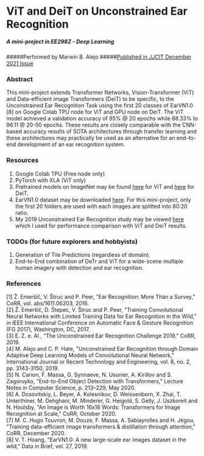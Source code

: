 # ViT and DeiT on Unconstrained Ear Recognition
##### A mini-project in EE298Z - Deep Learning
#####Performed by Marwin B. Alejo
#####[Published in JJCIT December 2021 Issue](https://www.jjcit.org/paper/143/UNCONSTRAINED-EAR-RECOGNITION-USING-TRANSFORMERS)

### Abstract
This mini-project extends Transformer Networks, Vision-Transformer (ViT) and Data-efficient image Transformers (DeiT) to be specific, to the Unconstrained Ear Recognition Task using the first 20 classes of EarVN1.0 [8] on Google Colab TPU node for ViT and GPU node on DeiT. The ViT model achieved a validation accuracy of 95% @ 20 epochs while 88.33% to 96.11 @ 20-50 epochs. These results are closely comparable with the CNN-based accuracy results of SOTA architectures through transfer learning and these architectures may practically be used as an alternative for an end-to-end development of an ear recognition system.

### Resources
1. Google Colab TPU (Free node only)
2. PyTorch with XLA (ViT only)
3. Pretrained models on ImageNet may be found [here](https://github.com/rwightman/pytorch-image-models/releases/tag/v0.1-vitjx) for ViT and [here](https://github.com/facebookresearch/deit) for DeiT.
4. EarVN1.0 dataset may be downloaded [here](https://data.mendeley.com/datasets/yws3v3mwx3/4). For this mini-project, only the first 20 folders are used with each images are splitted into 80:20 ratio.
5. My 2019 Unconstrained Ear Recognition study may be viewed [here](https://www.ijrte.org/wp-content/uploads/papers/v8i2/B2865078219.pdf) which I used for performance comparison with ViT and DeiT results.

### TODOs (for future explorers and hobbyists)
1. Generation of Tile Predictions (regardless of domain).
2. End-to-End combination of DeTr and ViT for a wide-scene multiple human imagery with detection and ear recognition.

### References
[1] Ž. Emeršič, V. Štruc and P. Peer, "Ear Recognition: More Than a Survey," CoRR, vol. abs/1611.06203, 2016.
<br>[2] Ž. Emeršič, D. Štepec, V. Štruc and P. Peer, "Training Convolutional Neural Networks with Limited Training Data for Ear Recognition in the Wild," in IEEE International Conference on Automatic Face & Gesture Recognition (FG 2017), Washington, DC, 2017.
<br>[3] E. Z. e. Al., "The Unconstrained Ear Recognition Challenge 2019," CoRR, 2019.
<br>[4] M. Alejo and C. P. Hate, "Unconstrained Ear Recognition through Domain Adaptive Deep Learning Models of Convolutional Neural Network," International Journal or Recent Technology and Engineering, vol. 8, no. 2, pp. 3143-3150, 2019.
<br>[5] N. Carion, F. Massa, G. Synnaeve, N. Usunier, A. Kirillov and S. Zagoruyko, "End-to-End Object Detection with Transformers," Lecture Notes in Computer Science, p. 213–229, May 2020.
<br>[6] A. Dosovitskiy, L. Beyer, A. Kolesnikov, D. Weissenborn, X. Zhai, T. Unterthiner, M. Dehghani, M. Minderer, G. Heigold, S. Gelly, J. Uszkoreit and N. Houlsby, "An Image is Worth 16x16 Words: Transformers for Image Recognition at Scale," CoRR, October 2020.
<br>[7] M. C. Hugo Touvron, M. Douze, F. Massa, A. Sablayrolles and H. Jégou, "Training data-efficient image transformers & distillation through attention," CoRR, December 2020.
<br>[8] V. T. Hoang, "EarVN1.0: A new large-scale ear images dataset in the wild," Data in Brief, vol. 27, 2019.


